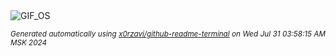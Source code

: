 <div align="justify">
<picture>
    <source media="(prefers-color-scheme: dark)" srcset="https://i.ibb.co/cFLtGyr/output-gif.gif">
    <source media="(prefers-color-scheme: light)" srcset="https://i.ibb.co/cFLtGyr/output-gif.gif">
    <img alt="GIF_OS" src="https://i.ibb.co/cFLtGyr/output-gif.gif">
</picture>

<sub><i>Generated automatically using [x0rzavi/github-readme-terminal](https://github.com/x0rzavi/github-readme-terminal) on Wed Jul 31 03:58:15 AM MSK 2024</i></sub>

</div>

<!-- Image deletion URL: https://ibb.co/Xs8phWC/9d55e0fac6b660a737d6b15db8155df7 -->